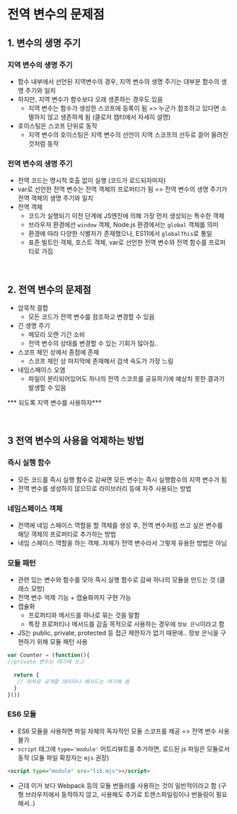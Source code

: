 # 전역 변수의 문제점
## 1. 변수의 생명 주기
### 지역 변수의 생명 주기
* 함수 내부에서 선언된 지역변수의 경우, 지역 변수의 생명 주기는 대부분 함수의 생명 주기와 일치
* 하지만, 지역 변수가 함수보다 오래 생존하는 경우도 있음
  * 지역 변수는 함수가 생성한 스코프에 등록이 됨
  => 누군가 참조하고 있다면 소멸하지 않고 생존하게 됨
(클로저 챕터에서 자세히 설명)
* 호이스팅은 스코프 단위로 동작
  * 지역 변수의 호이스팅은 지역 변수의 선언이 지역 스코프의 선두로 끌어 올려진 것처럼 동작

### 전역 변수의 생명 주기
* 전역 코드는 명시적 호출 없이 실행 (코드가 로드되자마자)
* var로 선언한 전역 변수는 전역 객체의 프로퍼티가 됨
  => 전역 변수의 생명 주기가 전역 객체의 생명 주기와 일치
* 전역 객체
  * 코드가 실행되기 이전 단계에 JS엔진에 의해 가장 먼저 생성되는 특수한 객체
  * 브라우저 환경에선 `window` 객체, Node.js 환경에서는 `global` 객체를 의미
  * 환경에 따라 다양한 식별자가 존재했으나, ES11에서 `globalThis`로 통일
  * 표준 빌트인 객체, 호스트 객체, var로 선언한 전역 변수와 전역 함수를 프로퍼티로 가짐

</br>

## 2. 전역 변수의 문제점
* 암묵적 결합
  * 모든 코드가 전역 변수를 참조하고 변경할 수 있음
* 긴 생명 주기
  * 메모리 오랜 기간 소비
  * 전역 변수의 상태를 변경할 수 있는 기회가 많아짐..
* 스코프 체인 상에서 종점에 존재
  * 스코프 체인 상 마지막에 존재해서 검색 속도가 가장 느림
* 네임스페이스 오염
  * 파일이 분리되어있어도 하나의 전역 스코프를 공유하기에 예상치 못한 결과가 발생할 수 있음

*** 되도록 지역 변수를 사용하자***

</br>

## 3 전역 변수의 사용을 억제하는 방법
### 즉시 실행 함수
* 모든 코드를 즉시 실행 함수로 감싸면 모든 변수는 즉시 실행함수의 지역 변수가 됨
* 전역 변수를 생성하지 않으므로 라이브러리 등에 자주 사용되는 방법

### 네임스페이스 객체
* 전역에 네임 스페이스 역할을 할 객체를 생성 후, 전역 변수처럼 쓰고 싶은 변수를 해당 객체의 프로퍼티로 추가하는 방법
* 네임 스페이스 역할을 하는 객체..자체가 전역 변수라서 그렇게 유용한 방법은 아님

### 모듈 패턴
* 관련 있는 변수와 함수를 모아 즉시 실행 함수로 감싸 하나의 모듈을 만드는 것 (클래스 모방)
* 전역 변수 억제 기능 + 캡슐화까지 구현 가능
* 캡슐화
  * 프로퍼티와 메서드를 하나로 묶는 것을 말함
  * 특정 프로퍼티나 메서드를 감출 목적으로 사용하는 경우에 `정보 은닉`이라고 함
* JS는 public, private, protected 등 접근 제한자가 없기 때문에.. 정보 은닉을 구현하기 위해 모듈 패턴 사용

```js
var Counter = (function(){
//private 변수는 여기에 쓰고
  
  return {
   // 외부로 공개할 데이터나 메서드는 여기에 씀
  }
}())

```

### ES6 모듈
* ES6 모듈을 사용하면 파일 자체의 독자적인 모듈 스코프를 제공 => 전역 변수 사용 불가
* `script` 태그에 `type='module'` 어트리뷰트를 추가하면, 로드된 js 파일은 모듈로서 동작
  (모듈 파일 확장자는 `mjs` 권장)
```html
<script type="module" src="lib.mjs"></script>
```
* 근데 이거 보다 Webpack 등의 모듈 번들러를 사용하는 것이 일반적이라고 함
(구형 브라우저에서 동작하지 않고, 사용해도 추가로 트랜스파일링이나 번들링이 필요해서..)
